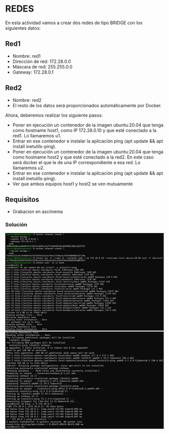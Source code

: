 # REDES

En esta actividad vamos a crear dos redes de tipo BRIDGE con los siguientes datos:

## Red1

- Nombre: red1
- Dirección de red: 172.28.0.0
- Máscara de red: 255.255.0.0
- Gateway: 172.28.0.1

## Red2

- Nombre: red2
- El resto de los datos será proporcionados automáticamente por Docker.

Ahora, deberemos realizar los siguiente pasos:

- Poner en ejecución un contenedor de la imagen ubuntu:20.04 que tenga como hostname host1, como IP 172.28.0.10 y que esté conectado a la red1. Lo llamaremos u1.
- Entrar en ese contenedor e instalar la aplicación ping (apt update && apt install inetutils-ping).
- Poner en ejecución un contenedor de la imagen ubuntu:20.04 que tenga como hostname host2 y que esté conectado a la red2. En este caso será docker el que le de una IP correspondiente a esa red. Lo llamaremos u2.
- Entrar en ese contenedor e instalar la aplicación ping (apt update && apt install inetutils-ping).
- Ver que ambos equipos host1 y host2 se ven mutuamente

## Requisitos
- Grabacion en asciinema

### Solución
![Solución de la tarea 9, paso 1](./Capturas/docker-9-1.png)
![Solución de la tarea 9, paso 2](./Capturas/docker-9-2.png)